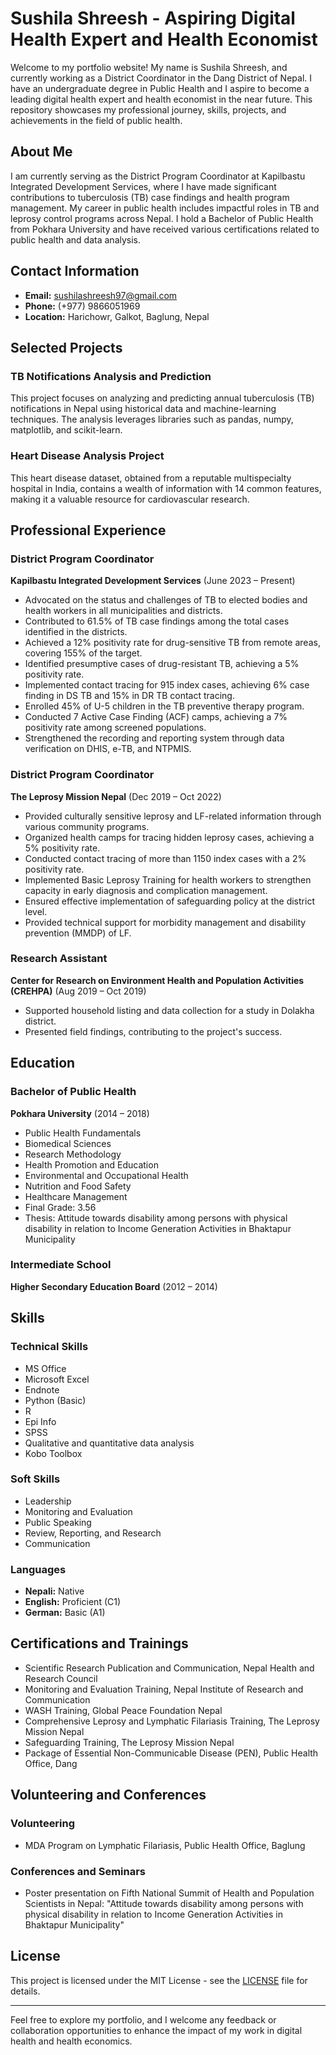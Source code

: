 # Sushila Shreesh - Aspiring Digital Health Expert and Health Economist

Welcome to my portfolio website! My name is Sushila Shreesh, and currently working as a District Coordinator in the Dang District of Nepal. I have an undergraduate degree in Public Health and I aspire to become a leading digital health expert and health economist in the near future. This repository showcases my professional journey, skills, projects, and achievements in the field of public health.

## About Me

I am currently serving as the District Program Coordinator at Kapilbastu Integrated Development Services, where I have made significant contributions to tuberculosis (TB) case findings and health program management. My career in public health includes impactful roles in TB and leprosy control programs across Nepal. I hold a Bachelor of Public Health from Pokhara University and have received various certifications related to public health and data analysis.

## Contact Information

- **Email:** [sushilashreesh97@gmail.com](mailto:sushilashreesh97@gmail.com)
- **Phone:** (+977) 9866051969
- **Location:** Harichowr, Galkot, Baglung, Nepal

## Selected Projects

### TB Notifications Analysis and Prediction
This project focuses on analyzing and predicting annual tuberculosis (TB) notifications in Nepal using historical data and machine-learning techniques. The analysis leverages libraries such as pandas, numpy, matplotlib, and scikit-learn.

### Heart Disease Analysis Project

This heart disease dataset, obtained from a reputable multispecialty hospital in India, contains a wealth of information with 14 common features, making it a valuable resource for cardiovascular research. 

## Professional Experience

### District Program Coordinator
**Kapilbastu Integrated Development Services** (June 2023 – Present)
- Advocated on the status and challenges of TB to elected bodies and health workers in all municipalities and districts.
- Contributed to 61.5% of TB case findings among the total cases identified in the districts.
- Achieved a 12% positivity rate for drug-sensitive TB from remote areas, covering 155% of the target.
- Identified presumptive cases of drug-resistant TB, achieving a 5% positivity rate.
- Implemented contact tracing for 915 index cases, achieving 6% case finding in DS TB and 15% in DR TB contact tracing.
- Enrolled 45% of U-5 children in the TB preventive therapy program.
- Conducted 7 Active Case Finding (ACF) camps, achieving a 7% positivity rate among screened populations.
- Strengthened the recording and reporting system through data verification on DHIS, e-TB, and NTPMIS.

### District Program Coordinator
**The Leprosy Mission Nepal** (Dec 2019 – Oct 2022)
- Provided culturally sensitive leprosy and LF-related information through various community programs.
- Organized health camps for tracing hidden leprosy cases, achieving a 5% positivity rate.
- Conducted contact tracing of more than 1150 index cases with a 2% positivity rate.
- Implemented Basic Leprosy Training for health workers to strengthen capacity in early diagnosis and complication management.
- Ensured effective implementation of safeguarding policy at the district level.
- Provided technical support for morbidity management and disability prevention (MMDP) of LF.

### Research Assistant
**Center for Research on Environment Health and Population Activities (CREHPA)** (Aug 2019 – Oct 2019)
- Supported household listing and data collection for a study in Dolakha district.
- Presented field findings, contributing to the project's success.

## Education

### Bachelor of Public Health
**Pokhara University** (2014 – 2018)
- Public Health Fundamentals
- Biomedical Sciences
- Research Methodology
- Health Promotion and Education
- Environmental and Occupational Health
- Nutrition and Food Safety
- Healthcare Management
- Final Grade: 3.56
- Thesis: Attitude towards disability among persons with physical disability in relation to Income Generation Activities in Bhaktapur Municipality

### Intermediate School
**Higher Secondary Education Board** (2012 – 2014)

## Skills

### Technical Skills
- MS Office
- Microsoft Excel
- Endnote
- Python (Basic)
- R
- Epi Info
- SPSS
- Qualitative and quantitative data analysis
- Kobo Toolbox

### Soft Skills
- Leadership
- Monitoring and Evaluation
- Public Speaking
- Review, Reporting, and Research
- Communication

### Languages
- **Nepali:** Native
- **English:** Proficient (C1)
- **German:** Basic (A1)

## Certifications and Trainings
- Scientific Research Publication and Communication, Nepal Health and Research Council
- Monitoring and Evaluation Training, Nepal Institute of Research and Communication
- WASH Training, Global Peace Foundation Nepal
- Comprehensive Leprosy and Lymphatic Filariasis Training, The Leprosy Mission Nepal
- Safeguarding Training, The Leprosy Mission Nepal
- Package of Essential Non-Communicable Disease (PEN), Public Health Office, Dang

## Volunteering and Conferences

### Volunteering
- MDA Program on Lymphatic Filariasis, Public Health Office, Baglung

### Conferences and Seminars
- Poster presentation on Fifth National Summit of Health and Population Scientists in Nepal: "Attitude towards disability among persons with physical disability in relation to Income Generation Activities in Bhaktapur Municipality"

## License

This project is licensed under the MIT License - see the [LICENSE](LICENSE) file for details.

---

Feel free to explore my portfolio, and I welcome any feedback or collaboration opportunities to enhance the impact of my work in digital health and health economics.
